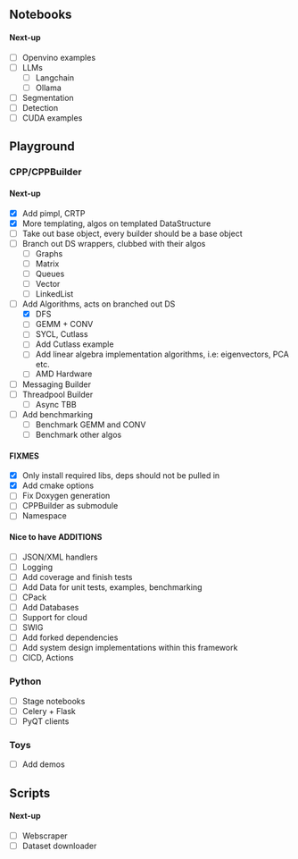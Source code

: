 ## Notebooks

#### Next-up
- [ ] Openvino examples
- [ ] LLMs
    - [ ] Langchain
    - [ ] Ollama
- [ ] Segmentation
- [ ] Detection
- [ ] CUDA examples

## Playground

### CPP/CPPBuilder

#### Next-up
- [x] Add pimpl, CRTP
- [x] More templating, algos on templated DataStructure
- [ ] Take out base object, every builder should be a base object
- [ ] Branch out DS wrappers, clubbed with their algos 
    - [ ] Graphs 
    - [ ] Matrix
    - [ ] Queues 
    - [ ] Vector
    - [ ] LinkedList
- [ ] Add Algorithms, acts on branched out DS
    - [x] DFS
    - [ ] GEMM + CONV
    - [ ] SYCL, Cutlass
    - [ ] Add Cutlass example
    - [ ] Add linear algebra implementation algorithms, i.e: eigenvectors, PCA etc.
    - [ ] AMD Hardware
- [ ] Messaging Builder
- [ ] Threadpool Builder
    - [ ] Async TBB
- [ ] Add benchmarking
  - [ ] Benchmark GEMM and CONV
  - [ ] Benchmark other algos

#### FIXMES
- [x] Only install required libs, deps should not be pulled in
- [x] Add cmake options
- [ ] Fix Doxygen generation
- [ ] CPPBuilder as submodule
- [ ] Namespace

#### Nice to have ADDITIONS
- [ ] JSON/XML handlers
- [ ] Logging
- [ ] Add coverage and finish tests
- [ ] Add Data for unit tests, examples, benchmarking
- [ ] CPack
- [ ] Add Databases
- [ ] Support for cloud
- [ ] SWIG
- [ ] Add forked dependencies
- [ ] Add system design implementations within this framework
- [ ] CICD, Actions

### Python
- [ ] Stage notebooks
- [ ] Celery + Flask
- [ ] PyQT clients

### Toys
- [ ] Add demos

## Scripts
#### Next-up
- [ ] Webscraper
- [ ] Dataset downloader